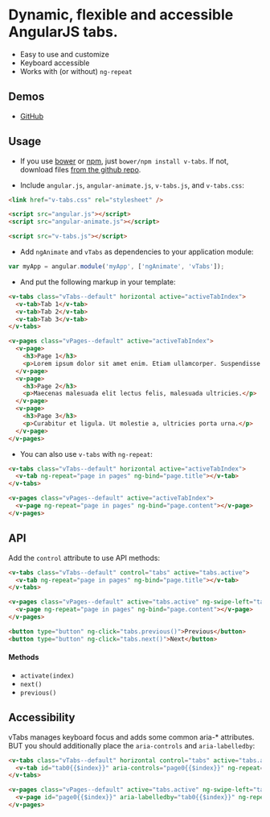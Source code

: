 # Dynamic, flexible and accessible AngularJS tabs.

  - Easy to use and customize
  - Keyboard accessible
  - Works with (or without) `ng-repeat`

## Demos

  - [GitHub](http://lukaszwatroba.github.io/v-tabs)


## Usage

  - If you use [bower](http://bower.io/) or [npm](https://www.npmjs.com/), just `bower/npm install v-tabs`. If not, download files [from the github repo](./dist).

  - Include `angular.js`, `angular-animate.js`, `v-tabs.js`, and `v-tabs.css`:
  ```html
  <link href="v-tabs.css" rel="stylesheet" />

  <script src="angular.js"></script>
  <script src="angular-animate.js"></script>

  <script src="v-tabs.js"></script>
  ```

  - Add `ngAnimate` and `vTabs` as dependencies to your application module:
  ```js
  var myApp = angular.module('myApp', ['ngAnimate', 'vTabs']);
  ```

  - And put the following markup in your template:
  ```html
  <v-tabs class="vTabs--default" horizontal active="activeTabIndex">
    <v-tab>Tab 1</v-tab>
    <v-tab>Tab 2</v-tab>
    <v-tab>Tab 3</v-tab>
  </v-tabs>

  <v-pages class="vPages--default" active="activeTabIndex">
    <v-page>
      <h3>Page 1</h3>
      <p>Lorem ipsum dolor sit amet enim. Etiam ullamcorper. Suspendisse a pellentesque dui, non felis.</p>
    </v-page>
    <v-page>
      <h3>Page 2</h3>
      <p>Maecenas malesuada elit lectus felis, malesuada ultricies.</p>
    </v-page>
    <v-page>
      <h3>Page 3</h3>
      <p>Curabitur et ligula. Ut molestie a, ultricies porta urna.</p>
    </v-page>
  </v-pages>
  ```

  - You can also use `v-tabs` with `ng-repeat`:
  ```html
  <v-tabs class="vTabs--default" horizontal active="activeTabIndex">
    <v-tab ng-repeat="page in pages" ng-bind="page.title"></v-tab>
  </v-tabs>

  <v-pages class="vPages--default" active="activeTabIndex">
    <v-page ng-repeat="page in pages" ng-bind="page.content"></v-page>
  </v-pages>
  ```


## API

Add the `control` attribute to use API methods:

```html
<v-tabs class="vTabs--default" control="tabs" active="tabs.active">
  <v-tab ng-repeat="page in pages" ng-bind="page.title"></v-tab>
</v-tabs>

<v-pages class="vPages--default" active="tabs.active" ng-swipe-left="tabs.next()" ng-swipe-right="tabs.previous()">
  <v-page ng-repeat="page in pages" ng-bind="page.content"></v-page>
</v-pages>

<button type="button" ng-click="tabs.previous()">Previous</button>
<button type="button" ng-click="tabs.next()">Next</button>
```

#### Methods

  - `activate(index)`
  - `next()`
  - `previous()`


## Accessibility
vTabs manages keyboard focus and adds some common aria-* attributes. BUT you should additionally place the `aria-controls` and `aria-labelledby`:

```html
<v-tabs class="vTabs--default" horizontal control="tabs" active="tabs.active">
  <v-tab id="tab0{{$index}}" aria-controls="page0{{$index}}" ng-repeat="page in pages" ng-bind="page.title"></v-tab>
</v-tabs>

<v-pages class="vPages--default" active="tabs.active" ng-swipe-left="tabs.next()" ng-swipe-right="tabs.previous()">
  <v-page id="page0{{$index}}" aria-labelledby="tab0{{$index}}" ng-repeat="page in pages" ng-bind="page.content"></v-page>
</v-pages>
```
